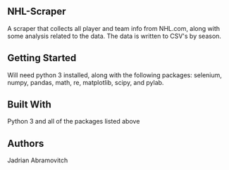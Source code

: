 NHL-Scraper
-----------
A scraper that collects all player and team info from NHL.com, along with some analysis related to the data. The data is written to
CSV's by season.

Getting Started
---------------
Will need python 3 installed, along with the following packages: selenium, numpy, pandas, math, re, matplotlib, scipy, and pylab.


Built With
----------
Python 3 and all of the packages listed above

Authors
-------
Jadrian Abramovitch

